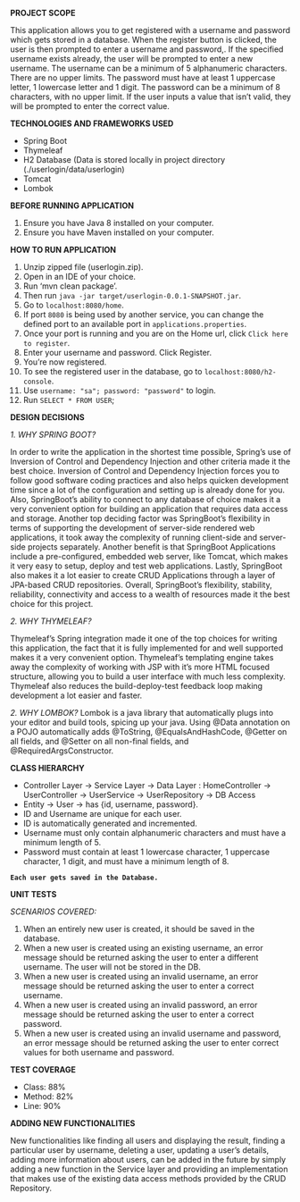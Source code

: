 **PROJECT SCOPE**

This application allows you to get registered with a username and password which gets stored in a database. When the register button is clicked, the user is then prompted to enter a username and password,. If the specified username exists already, the user will be prompted to enter a new username. The username can be a minimum of 5 alphanumeric characters. There are no upper limits. The password must have at least 1 uppercase letter, 1 lowercase letter and 1 digit. The password can be a minimum of 8 characters, with no upper limit. If the user inputs a value that isn’t valid, they will be prompted to enter the correct value.


**TECHNOLOGIES AND FRAMEWORKS USED**

- Spring Boot
- Thymeleaf
- H2 Database (Data is stored locally in project directory (./userlogin/data/userlogin)
- Tomcat
- Lombok


**BEFORE RUNNING APPLICATION**

1. Ensure you have Java 8 installed on your computer.
2. Ensure you have Maven installed on your computer.


**HOW TO RUN APPLICATION**

1. Unzip zipped file (userlogin.zip).
2. Open in an IDE of your choice.
3. Run ‘mvn clean package’.
4. Then run `java -jar target/userlogin-0.0.1-SNAPSHOT.jar`.
5. Go to `localhost:8080/home`.
6. If port `8080` is being used by another service, you can change the defined port to an available port in `applications.properties`.
7. Once your port is running and you are on the Home url, click `Click here to register`.
8. Enter your username and password. Click Register.
9. You’re now registered.
10. To see the registered user in the database, go to `localhost:8080/h2-console`.
11. Use `username: "sa"; password: "password"` to login.
12. Run `SELECT * FROM USER`;


**DESIGN DECISIONS**

_1. WHY SPRING BOOT?_

In order to write the application in the shortest time possible, Spring’s use of Inversion of Control and Dependency Injection and other criteria made it the best choice. Inversion of Control and Dependency Injection forces you to follow good software coding practices and also helps quicken development time since a lot of the configuration and setting up is already done for you. Also, SpringBoot’s ability to connect to any database of choice makes it a very convenient option for building an application that requires data access and storage. Another top deciding factor was SpringBoot’s flexibility in terms of supporting the development of server-side rendered web applications, it took away the complexity of running client-side and server-side projects separately. Another benefit is that SpringBoot Applications include a pre-configured, embedded web server, like Tomcat, which makes it very easy to setup, deploy and test web applications. Lastly, SpringBoot also makes it a lot easier to create CRUD Applications through a layer of JPA-based CRUD repositories. Overall, SpringBoot’s flexibility, stability, reliability, connectivity and access to a wealth of resources made it the best choice for this project.

_2. WHY THYMELEAF?_

Thymeleaf’s Spring integration made it one of the top choices for writing this application, the fact that it is fully implemented for and well supported makes it a very convenient option. Thymeleaf’s templating engine takes away the complexity of working with JSP with it’s more HTML focused structure, allowing you to build a user interface with much less complexity. Thymeleaf also reduces the build-deploy-test feedback loop making development a lot easier and faster. 

_2. WHY LOMBOK?_
Lombok is a java library that automatically plugs into your editor and build tools, spicing up your java. Using @Data annotation on a POJO automatically adds @ToString, @EqualsAndHashCode, @Getter on all fields, and @Setter on all non-final fields, and @RequiredArgsConstructor.

**CLASS HIERARCHY**

- Controller Layer -> Service Layer -> Data Layer : HomeController -> UserController -> UserService -> UserRepository -> DB Access
- Entity -> User -> has {id, username, password}. 
- ID and Username are unique for each user.
- ID is automatically generated and incremented.
- Username must only contain alphanumeric characters and must have a minimum length of 5.
- Password must contain at least 1 lowercase character, 1 uppercase character, 1 digit, and must have a minimum length of 8.

**`Each user gets saved in the Database.`**


**UNIT TESTS**

_SCENARIOS COVERED:_
1. When an entirely new user is created, it should be saved in the database.
2. When a new user is created using an existing username, an error message should be returned asking the user to enter a different username. The user will not be stored in the DB.
3. When a new user is created using an invalid username, an error message should be returned asking the user to enter a correct username.
4. When a new user is created using an invalid password, an error message should be returned asking the user to enter a correct password.
5. When a new user is created using an invalid username and password, an error message should be returned asking the user to enter correct values for both username and password.

**TEST COVERAGE**

- Class: 88%
- Method: 82%
- Line: 90%


**ADDING NEW FUNCTIONALITIES**

New functionalities like finding all users and displaying the result, finding a particular user by username, deleting a user, updating a user’s details, adding more information about users, can be added in the future by simply adding a new function in the Service layer and providing an implementation that makes use of the existing data access methods provided by the CRUD Repository.




